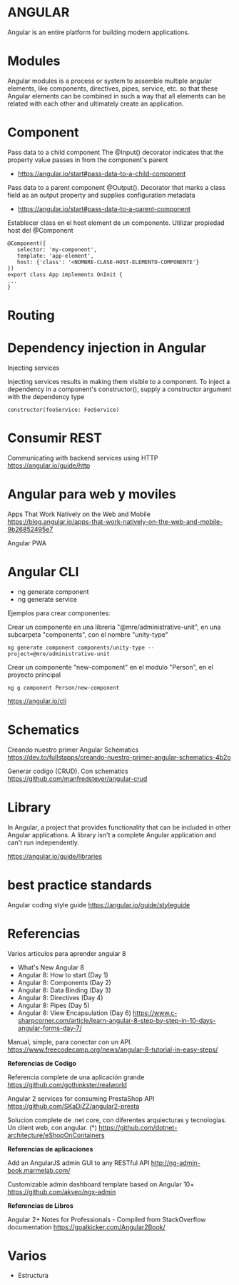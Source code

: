 # ANGULAR
 
Angular is an entire platform for building modern applications.

# Modules 
 
 
 Angular modules is a process or system to assemble multiple angular elements, like components, directives, pipes, service, etc. so that these Angular elements can be combined in such a way that all elements can be related with each other and ultimately create an application.

# Component

Pass data to a child component
The @Input() decorator indicates that the property value passes in from the component's parent

- https://angular.io/start#pass-data-to-a-child-component

Pass data to a parent component
@Output(). Decorator that marks a class field as an output property and supplies configuration metadata

- https://angular.io/start#pass-data-to-a-parent-component
 

Establecer class en el host element de un componente. Utilizar propiedad host del @Component
```
@Component({
   selector: 'my-component',
   template: 'app-element',
   host: {'class': '<NOMBRE-CLASE-HOST-ELEMENTO-COMPONENTE'}
})
export class App implements OnInit {
...
} 
```
 
# Routing
 
 
# Dependency injection in Angular

Injecting services

Injecting services results in making them visible to a component.
To inject a dependency in a component's constructor(), supply a constructor argument with the dependency type

```
constructor(fooService: FooService)
```

# Consumir REST

Communicating with backend services using HTTP
https://angular.io/guide/http
 


# Angular para web y moviles
Apps That Work Natively on the Web and Mobile
https://blog.angular.io/apps-that-work-natively-on-the-web-and-mobile-9b26852495e7


Angular PWA

# Angular CLI


- ng generate component <NOMBRE-COMPONENTE>
- ng generate service <NOMBRE-SERVICIO>

Ejemplos para crear componentes:

Crear un componente en una libreria "@mre/administrative-unit", en una subcarpeta "components", con el nombre "unity-type"

```
ng generate component components/unity-type --project=@mre/administrative-unit
```

Crear un componente "new-component" en el modulo "Person", en el proyecto principal

```
ng g component Person/new-component
```

https://angular.io/cli

# Schematics 

 Creando nuestro primer Angular Schematics 
https://dev.to/fullstapps/creando-nuestro-primer-angular-schematics-4b2o


Generar codigo (CRUD). Con schematics
https://github.com/manfredsteyer/angular-crud
 
# Library

In Angular, a project that provides functionality that can be included in other Angular applications. A library isn't a complete Angular application and can't run independently.

https://angular.io/guide/libraries


# best practice standards

Angular coding style guide
https://angular.io/guide/styleguide


# Referencias


Varios artículos para aprender angular 8 

-    What's New Angular 8
-    Angular 8: How to start (Day 1)
-    Angular 8: Components (Day 2)
-    Angular 8: Data Binding (Day 3)
-    Angular 8: Directives (Day 4)
-    Angular 8: Pipes (Day 5)
-    Angular 8: View Encapsulation (Day 6)
https://www.c-sharpcorner.com/article/learn-angular-8-step-by-step-in-10-days-angular-forms-day-7/


Manual, simple, para conectar con un API. 
https://www.freecodecamp.org/news/angular-8-tutorial-in-easy-steps/


**Referencias de Codigo**

Referencia complete de una aplicación grande 
https://github.com/gothinkster/realworld

Angular 2 services for consuming PrestaShop API
https://github.com/SKaDiZZ/angular2-presta

Solucion complete de .net core, con diferentes arquiecturas y tecnologias. 
Un client web, con angular. (*)
https://github.com/dotnet-architecture/eShopOnContainers

**Referencias de aplicaciones**

Add an AngularJS admin GUI to any RESTful API http://ng-admin-book.marmelab.com/


 Customizable admin dashboard template based on Angular 10+ 
https://github.com/akveo/ngx-admin





**Referencias de Libros**

Angular 2+ Notes for Professionals - Compiled from StackOverflow documentation
https://goalkicker.com/Angular2Book/

# Varios

- Estructura 
 
